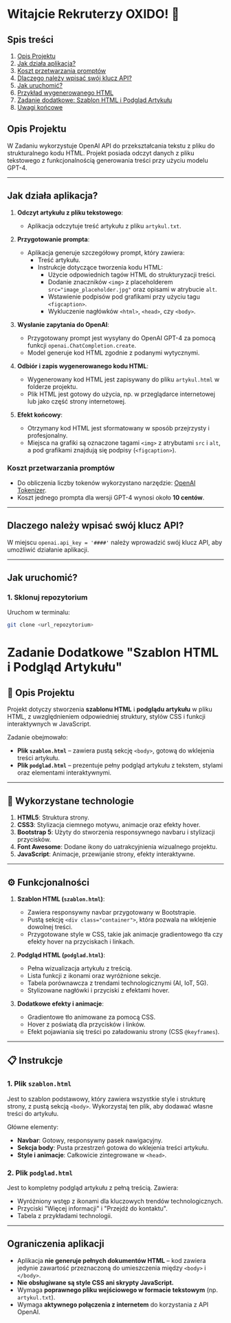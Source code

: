 
# Witajcie Rekruterzy OXIDO! 👋

## Spis treści
1. [Opis Projektu](#opis-projektu)
2. [Jak działa aplikacja?](#jak-działa-aplikacja)
3. [Koszt przetwarzania promptów](#koszt-przetwarzania-promptów)
4. [Dlaczego należy wpisać swój klucz API?](#dlaczego-należy-wpisać-swoj-klucz-api)
5. [Jak uruchomić?](#jak-uruchomić)
6. [Przykład wygenerowanego HTML](#przykład-wygenerowanego-html)
7. [Zadanie dodatkowe: Szablon HTML i Podgląd Artykułu](#zadanie-dodatkowe-szablon-html-i-podgląd-artykułu)
8. [Uwagi końcowe](#uwagi-końcowe)

## Opis Projektu

W Zadaniu wykorzystuje OpenAI API do przekształcania tekstu z pliku do strukturalnego kodu HTML. 
Projekt posiada odczyt danych z pliku tekstowego z funkcjonalnością generowania treści przy użyciu modelu GPT-4.

---

## Jak działa aplikacja?

1. **Odczyt artykułu z pliku tekstowego**:
   - Aplikacja odczytuje treść artykułu z pliku `artykul.txt`.

2. **Przygotowanie prompta**:
   - Aplikacja generuje szczegółowy prompt, który zawiera:
     - Treść artykułu.
     - Instrukcje dotyczące tworzenia kodu HTML:
       - Użycie odpowiednich tagów HTML do strukturyzacji treści.
       - Dodanie znaczników `<img>` z placeholderem `src="image_placeholder.jpg"` oraz opisami w atrybucie `alt`.
       - Wstawienie podpisów pod grafikami przy użyciu tagu `<figcaption>`.
       - Wykluczenie nagłówków `<html>`, `<head>`, czy `<body>`.

3. **Wysłanie zapytania do OpenAI**:
   - Przygotowany prompt jest wysyłany do OpenAI GPT-4 za pomocą funkcji `openai.ChatCompletion.create`.
   - Model generuje kod HTML zgodnie z podanymi wytycznymi.

4. **Odbiór i zapis wygenerowanego kodu HTML**:
   - Wygenerowany kod HTML jest zapisywany do pliku `artykul.html` w folderze projektu.
   - Plik HTML jest gotowy do użycia, np. w przeglądarce internetowej lub jako część strony internetowej.

5. **Efekt końcowy**:
   - Otrzymany kod HTML jest sformatowany w sposób przejrzysty i profesjonalny.
   - Miejsca na grafiki są oznaczone tagami `<img>` z atrybutami `src` i `alt`, a pod grafikami znajdują się podpisy (`<figcaption>`).

### Koszt przetwarzania promptów
- Do obliczenia liczby tokenów wykorzystano narzędzie: [OpenAI Tokenizer](https://platform.openai.com/tokenizer).
- Koszt jednego prompta dla wersji GPT-4 wynosi około **10 centów**.
---

## Dlaczego należy wpisać swój klucz API?
W miejscu `openai.api_key = '####'` należy wprowadzić swój klucz API, aby umożliwić działanie aplikacji.

---

## Jak uruchomić?

### 1. Sklonuj repozytorium
Uruchom w terminalu:
```bash
git clone <url_repozytorium>

```
# Zadanie Dodatkowe "Szablon HTML i Podgląd Artykułu"

## 📄 Opis Projektu
Projekt dotyczy stworzenia **szablonu HTML** i **podglądu artykułu** w pliku HTML, z uwzględnieniem odpowiedniej struktury, stylów CSS i funkcji interaktywnych w JavaScript. 

Zadanie obejmowało:
- **Plik `szablon.html`** – zawiera pustą sekcję `<body>`, gotową do wklejenia treści artykułu.
- **Plik `podglad.html`** – prezentuje pełny podgląd artykułu z tekstem, stylami oraz elementami interaktywnymi.

---

## 🔧 Wykorzystane technologie

1. **HTML5**: Struktura strony.
2. **CSS3**: Stylizacja ciemnego motywu, animacje oraz efekty hover.
3. **Bootstrap 5**: Użyty do stworzenia responsywnego navbaru i stylizacji przycisków.
4. **Font Awesome**: Dodane ikony do uatrakcyjnienia wizualnego projektu.
5. **JavaScript**: Animacje, przewijanie strony, efekty interaktywne.

---

## ⚙️ Funkcjonalności

1. **Szablon HTML (`szablon.html`)**:
   - Zawiera responsywny navbar przygotowany w Bootstrapie.
   - Pustą sekcję `<div class="container">`, która pozwala na wklejenie dowolnej treści.
   - Przygotowane style w CSS, takie jak animacje gradientowego tła czy efekty hover na przyciskach i linkach.

2. **Podgląd HTML (`podglad.html`)**:
   - Pełna wizualizacja artykułu z treścią.
   - Lista funkcji z ikonami oraz wyróżnione sekcje.
   - Tabela porównawcza z trendami technologicznymi (AI, IoT, 5G).
   - Stylizowane nagłówki i przyciski z efektami hover.

3. **Dodatkowe efekty i animacje**:
   - Gradientowe tło animowane za pomocą CSS.
   - Hover z poświatą dla przycisków i linków.
   - Efekt pojawiania się treści po załadowaniu strony (CSS `@keyframes`).
---
## 📋 Instrukcje

### 1. Plik `szablon.html`
Jest to szablon podstawowy, który zawiera wszystkie style i strukturę strony, z pustą sekcją `<body>`. Wykorzystaj ten plik, aby dodawać własne treści do artykułu. 

Główne elementy:
- **Navbar**: Gotowy, responsywny pasek nawigacyjny.
- **Sekcja body**: Pusta przestrzeń gotowa do wklejenia treści artykułu.
- **Style i animacje**: Całkowicie zintegrowane w `<head>`.

### 2. Plik `podglad.html`
Jest to kompletny podgląd artykułu z pełną treścią. Zawiera:
- Wyróżniony wstęp z ikonami dla kluczowych trendów technologicznych.
- Przyciski "Więcej informacji" i "Przejdź do kontaktu".
- Tabela z przykładami technologii.

---

## Ograniczenia aplikacji
- Aplikacja **nie generuje pełnych dokumentów HTML** – kod zawiera jedynie zawartość przeznaczoną do umieszczenia między `<body>` i `</body>`.
- **Nie obsługiwane są style CSS ani skrypty JavaScript.**
- Wymaga **poprawnego pliku wejściowego w formacie tekstowym** (np. `artykul.txt`).
- Wymaga **aktywnego połączenia z internetem** do korzystania z API OpenAI.

